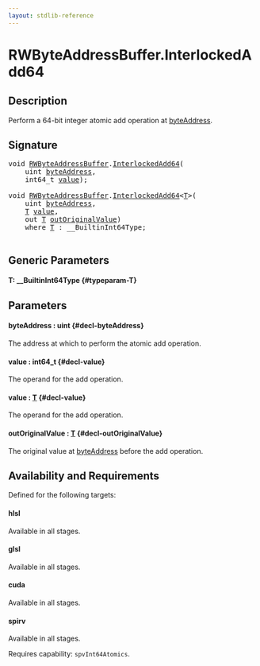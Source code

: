 ```yaml
---
layout: stdlib-reference
---
```


# RWByteAddressBuffer\.InterlockedAdd64

## Description

Perform a 64-bit integer atomic add operation at <span class='code'><a href="/stdlib-reference/types/rwbyteaddressbuffer-0126d/interlockedadd64-0b#decl-byteAddress" class="code_param">byteAddress</a></span>.



## Signature 

<pre>
<span class="code_keyword">void</span> <a href="/stdlib-reference/types/rwbyteaddressbuffer-0126d/index" class="code_type">RWByteAddressBuffer</a>.<a href="/stdlib-reference/types/rwbyteaddressbuffer-0126d/interlockedadd64-0b">InterlockedAdd64</a>(
    <span class="code_keyword">uint</span> <a href="/stdlib-reference/types/rwbyteaddressbuffer-0126d/interlockedadd64-0b#decl-byteAddress" class="code_param">byteAddress</a>,
    int64_t <a href="/stdlib-reference/types/rwbyteaddressbuffer-0126d/interlockedadd64-0b#decl-value" class="code_param">value</a>);

<span class="code_keyword">void</span> <a href="/stdlib-reference/types/rwbyteaddressbuffer-0126d/index" class="code_type">RWByteAddressBuffer</a>.<a href="/stdlib-reference/types/rwbyteaddressbuffer-0126d/interlockedadd64-0b">InterlockedAdd64</a>&lt;<a href="/stdlib-reference/types/rwbyteaddressbuffer-0126d/interlockedadd64-0b#typeparam-T" class="code_type">T</a>&gt;(
    <span class="code_keyword">uint</span> <a href="/stdlib-reference/types/rwbyteaddressbuffer-0126d/interlockedadd64-0b#decl-byteAddress" class="code_param">byteAddress</a>,
    <a href="/stdlib-reference/types/rwbyteaddressbuffer-0126d/interlockedadd64-0b#typeparam-T" class="code_type">T</a> <a href="/stdlib-reference/types/rwbyteaddressbuffer-0126d/interlockedadd64-0b#decl-value" class="code_param">value</a>,
    <span class="code_keyword">out</span> <a href="/stdlib-reference/types/rwbyteaddressbuffer-0126d/interlockedadd64-0b#typeparam-T" class="code_type">T</a> <a href="/stdlib-reference/types/rwbyteaddressbuffer-0126d/interlockedadd64-0b#decl-outOriginalValue" class="code_param">outOriginalValue</a>)
    <span class='code_keyword'>where</span> <a href="/stdlib-reference/types/rwbyteaddressbuffer-0126d/interlockedadd64-0b#typeparam-T" class="code_type">T</a> : __BuiltinInt64Type;

</pre>

## Generic Parameters

#### T: \_\_BuiltinInt64Type {#typeparam-T}

## Parameters

#### byteAddress  : uint {#decl-byteAddress}
The address at which to perform the atomic add operation.

#### value  : int64\_t {#decl-value}
The operand for the add operation.

#### value  : [T](/stdlib-reference/types/rwbyteaddressbuffer-0126d/interlockedadd64-0b#typeparam-T) {#decl-value}
The operand for the add operation.

#### outOriginalValue  : [T](/stdlib-reference/types/rwbyteaddressbuffer-0126d/interlockedadd64-0b#typeparam-T) {#decl-outOriginalValue}
The original value at <span class='code'><a href="/stdlib-reference/types/rwbyteaddressbuffer-0126d/interlockedadd64-0b#decl-byteAddress" class="code_param">byteAddress</a></span> before the add operation.


## Availability and Requirements

Defined for the following targets:

#### hlsl
Available in all stages.

#### glsl
Available in all stages.

#### cuda
Available in all stages.

#### spirv
Available in all stages.

Requires capability: `spvInt64Atomics`.


